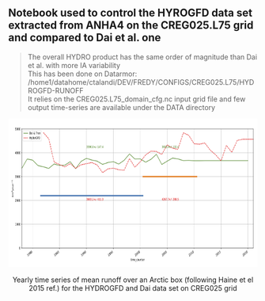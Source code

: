 ## Notebook used to control the HYROGFD data set extracted from ANHA4 on the CREG025.L75 grid and compared to Dai et al. one<br>
>
> The overall HYDRO product has the same order of magnitude than Dai et al. with more IA variability <br>
> This has been done on Datarmor: /home1/datahome/ctalandi/DEV/FREDY/CONFIGS/CREG025.L75/HYDROGFD-RUNOFF <br>
> It relies on the CREG025.L75_domain_cfg.nc input grid file and few output time-series are available under the DATA directory<br>

<p align="center"> <img src="Runoff_DAI_vs_HYDROGFD_Arctic_Yearly_y19802020.png" width="700" height="300"> </p>
<p align = "center">
Yearly time series of mean runoff over an Arctic box (following Haine et el 2015 ref.) for the HYDROGFD and Dai data set on CREG025 grid 
</p>
